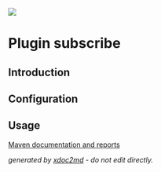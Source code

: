 ![](http://dev.lutece.paris.fr/jenkins/buildStatus/icon?job=cms-module-subscribe-mydashboard-deploy)
# Plugin subscribe

## Introduction



## Configuration



## Usage




[Maven documentation and reports](http://dev.lutece.paris.fr/plugins/module-subscribe-mydashboard/)



 *generated by [xdoc2md](https://github.com/lutece-platform/tools-maven-xdoc2md-plugin) - do not edit directly.*